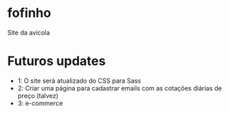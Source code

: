 # fofinho
Site da avícola

# Futuros updates
- 1: O site será atualizado do CSS para Sass
- 2: Criar uma página para cadastrar emails com as cotações diárias de preço (talvez)
- 3: e-commerce

